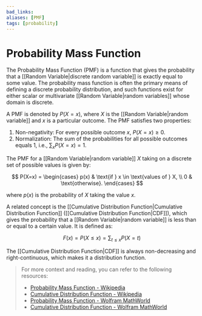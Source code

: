 ```yaml
---
bad_links: 
aliases: [PMF]
tags: [probability]
---
```

# Probability Mass Function

The Probability Mass Function (PMF) is a function that gives the probability that a [[Random Variable|discrete random variable]] is exactly equal to some value. The probability mass function is often the primary means of defining a discrete probability distribution, and such functions exist for either scalar or multivariate [[Random Variable|random variables]] whose domain is discrete.

A PMF is denoted by $P(X=x)$, where $X$ is the [[Random Variable|random variable]] and $x$ is a particular outcome. The PMF satisfies two properties:

1. Non-negativity: For every possible outcome $x$, $P(X=x) \geq 0$.
2. Normalization: The sum of the probabilities for all possible outcomes equals 1, i.e., $\sum_x P(X=x) = 1$.

The PMF for a [[Random Variable|random variable]] $X$ taking on a discrete set of possible values is given by:

$$
P(X=x) = \begin{cases} 
p(x) & \text{if } x \in \text{values of } X, \\
0 & \text{otherwise}.
\end{cases}
$$

where $p(x)$ is the probability of $X$ taking the value $x$.

A related concept is the [[Cumulative Distribution Function|Cumulative Distribution Function]] ([[Cumulative Distribution Function|CDF]]), which gives the probability that a [[Random Variable|random variable]] is less than or equal to a certain value. It is defined as:

$$
F(x) = P(X \leq x) = \sum_{t \leq x} P(X=t)
$$

The [[Cumulative Distribution Function|CDF]] is always non-decreasing and right-continuous, which makes it a distribution function.

> For more context and reading, you can refer to the following resources:
> - [Probability Mass Function - Wikipedia](https://www.google.com/search?q=Probability+Mass+Function+site:wikipedia.org)
> - [Cumulative Distribution Function - Wikipedia](https://www.google.com/search?q=Cumulative+Distribution+Function+site:wikipedia.org)
> - [Probability Mass Function - Wolfram MathWorld](https://www.google.com/search?q=Probability+Mass+Function+site:wolfram.com)
> - [Cumulative Distribution Function - Wolfram MathWorld](https://www.google.com/search?q=Cumulative+Distribution+Function+site:wolfram.com)